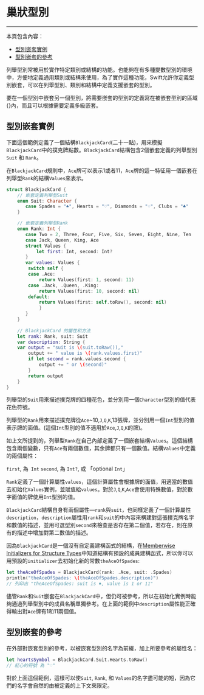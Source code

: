 
# 巢狀型別
-----------------

本頁包含內容：

- [型別嵌套實例](#nested_types_in_action)
- [型別嵌套的參考](#referring_to_nested_types)

列舉型別常被用於實作特定類別或結構的功能。也能夠在有多種變數型別的環境中，方便地定義通用類別或結構來使用，為了實作這種功能，Swift允許你定義型別嵌套，可以在列舉型別、類別和結構中定義支援嵌套的型別。

要在一個型別中嵌套另一個型別，將需要嵌套的型別的定義寫在被嵌套型別的區域{}內，而且可以根據需要定義多級嵌套。

<a name="nested_types_in_action"></a>
## 型別嵌套實例

下面這個範例定義了一個結構`BlackjackCard`(二十一點)，用來模擬`BlackjackCard`中的撲克牌點數。`BlackjackCard`結構包含2個嵌套定義的列舉型別`Suit` 和 `Rank`。

在`BlackjackCard`規則中，`Ace`牌可以表示1或者11，`Ace`牌的這一特征用一個嵌套在列舉型`Rank`的結構`Values`來表示。

```swift
struct BlackjackCard {
    // 嵌套定義列舉型Suit
    enum Suit: Character {
       case Spades = "♠", Hearts = "♡", Diamonds = "♢", Clubs = "♣"
    }

    // 嵌套定義列舉型Rank
    enum Rank: Int {
       case Two = 2, Three, Four, Five, Six, Seven, Eight, Nine, Ten
       case Jack, Queen, King, Ace
       struct Values {
           let first: Int, second: Int?
       }
       var values: Values {
        switch self {
        case .Ace:
            return Values(first: 1, second: 11)
        case .Jack, .Queen, .King:
            return Values(first: 10, second: nil)
        default:
            return Values(first: self.toRaw(), second: nil)
            }
       }
    }
    
    // BlackjackCard 的屬性和方法
    let rank: Rank, suit: Suit
    var description: String {
    var output = "suit is \(suit.toRaw()),"
        output += " value is \(rank.values.first)"
        if let second = rank.values.second {
            output += " or \(second)"
        }
        return output
    }
}
```

列舉型的`Suit`用來描述撲克牌的四種花色，並分別用一個`Character`型別的值代表花色符號。

列舉型的`Rank`用來描述撲克牌從`Ace`~10,`J`,`Q`,`K`,13張牌，並分別用一個`Int`型別的值表示牌的面值。(這個`Int`型別的值不適用於`Ace`,`J`,`Q`,`K`的牌)。

如上文所提到的，列舉型`Rank`在自己內部定義了一個嵌套結構`Values`。這個結構包含兩個變數，只有`Ace`有兩個數值，其余牌都只有一個數值。結構`Values`中定義的兩個屬性：

`first`, 為` Int`
`second`, 為 `Int?`, 或 「optional `Int`」

`Rank`定義了一個計算屬性`values`，這個計算屬性會根據牌的面值，用適當的數值去初始化`Values`實例，並賦值給`values`。對於`J`,`Q`,`K`,`Ace`會使用特殊數值，對於數字面值的牌使用`Int`型別的值。

`BlackjackCard`結構自身有兩個屬性—`rank`與`suit`，也同樣定義了一個計算屬性`description`，`description`屬性用`rank`和`suit`的中內容來構建對這張撲克牌名字和數值的描述，並用可選型別`second`來檢查是否存在第二個值，若存在，則在原有的描述中增加對第二數值的描述。

因為`BlackjackCard`是一個沒有自定義建構函式的結構，在[Memberwise Initializers for Structure Types](https://github.com/CocoaChina-editors/Welcome-to-Swift/blob/master/The%20Swift%20Programming%20Language/02Language%20Guide/14Initialization.md)中知道結構有預設的成員建構函式，所以你可以用預設的`initializer`去初始化新的常數`theAceOfSpades`:

```swift
let theAceOfSpades = BlackjackCard(rank: .Ace, suit: .Spades)
println("theAceOfSpades: \(theAceOfSpades.description)")
// 列印出 "theAceOfSpades: suit is ♠, value is 1 or 11"
```

儘管`Rank`和`Suit`嵌套在`BlackjackCard`中，但仍可被參考，所以在初始化實例時能夠通過列舉型別中的成員名稱單獨參考。在上面的範例中`description`屬性能正確得輸出對`Ace`牌有1和11兩個值。

<a name="referring_to_nested_types"></a>
## 型別嵌套的參考

在外部對嵌套型別的參考，以被嵌套型別的名字為前綴，加上所要參考的屬性名：

```swift
let heartsSymbol = BlackjackCard.Suit.Hearts.toRaw()
// 紅心的符號 為 "♡"
```

對於上面這個範例，這樣可以使`Suit`, `Rank`, 和 `Values`的名字盡可能的短，因為它們的名字會自然的由被定義的上下文來限定。

